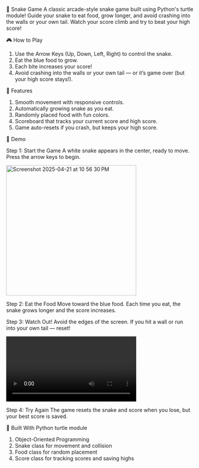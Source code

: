 🐍 Snake Game
A classic arcade-style snake game built using Python's turtle module! Guide your snake to eat food, grow longer, and avoid crashing into the walls or your own tail. Watch your score climb and try to beat your high score!

🎮 How to Play

  1. Use the Arrow Keys (Up, Down, Left, Right) to control the snake.
  2. Eat the blue food to grow.
  3. Each bite increases your score!
  4. Avoid crashing into the walls or your own tail — or it’s game over (but your high score stays!).

🚀 Features

  1. Smooth movement with responsive controls.
  2. Automatically growing snake as you eat.
  3. Randomly placed food with fun colors.
  4. Scoreboard that tracks your current score and high score.
  5. Game auto-resets if you crash, but keeps your high score.

📸 Demo
  
  Step 1: Start the Game
  A white snake appears in the center, ready to move. Press the arrow keys to begin.
  
  <img width="350" alt="Screenshot 2025-04-21 at 10 56 30 PM" src="https://github.com/user-attachments/assets/fc2c0f00-2743-4269-a6b9-220a2218d55d" />

  Step 2: Eat the Food
  Move toward the blue food. Each time you eat, the snake grows longer and the score increases.
  
  Step 3: Watch Out!
  Avoid the edges of the screen. If you hit a wall or run into your own tail — reset!


  <video src="https://github.com/user-attachments/assets/145fe36a-38a6-40e5-a5c9-d5e3f627fefb" controls width="350"></video>


  Step 4: Try Again
  The game resets the snake and score when you lose, but your best score is saved.

🧠 Built With Python turtle module
  1. Object-Oriented Programming
  2. Snake class for movement and collision
  3. Food class for random placement
  4. Score class for tracking scores and saving highs
